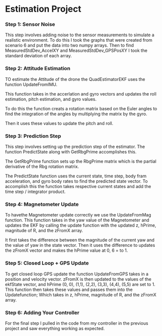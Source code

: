# Estimation Project #

### Step 1: Sensor Noise ###
This step involves adding noise to the sensor measurements to simulate a realistic environment.
To do this I took the graphs that were created from scenario 6 and put the data into two numpy arrays.
Then to find MeasuredStdDev_AccelXY and MeasuredStdDev_GPSPosXY I took the standard deviation of each array.

### Step 2: Attitude Estimation ###
TO estimate the Attitude of the drone the QuadEstimatorEKF uses the function UpdateFromIMU.

This function takes in the accerlation and gyro vectors and updates the roll estimation, pitch estimation, and gyro values.

To do this the function creats a rotation matrix based on the Euler angles to find the integration of the angles by multiplying the matrix by the gyro.

Then it uses these values to update the pitch and roll.


### Step 3: Prediction Step ###
This step involves setting up the prediction step of the estimator.
The function PredictState along with GetRbgPrime accomplishes this.

The GetRbgPrime function sets up the RbgPrime matrix which is the partial derivative of the Rbg rotation matrix.

The PredictState function uses the current state, time step, body fram acceleration, and gyro body rates to find the predicted state vector. To accomplish this the function takes respective current states and add the time step / integrator product.

### Step 4: Magnetometer Update ###
To havethe Magnetometer update correctly we use the UpdateFromMag function. This function takes in the yaw value of the Magnetometer and updates the EKF by calling the update function with the updated z, hPrime, magnitude of R, and the zFromX array.

It first takes the difference between the magnitude of the current yaw and the value of yaw in the state vector. 
Then it uses the difference to updates the zFromX vector and makes the hPrime value at 0, 6 = to 1.

### Step 5: Closed Loop + GPS Update ###
To get closed loop GPS update the function UpdateFromGPS takes in a position and velocity vector. zFromX is then updated to the values of the ekfState vector, and hPrime (0, 0), (1,1), (2,2), (3,3), (4,4), (5,5) are set to 1.
This function then takes these values and passes them into the Updatefunction; Which takes in z, hPrime, magnitude of R, and the zFromX array.


### Step 6: Adding Your Controller ###
For the final step I pulled in the code from my controller in the previous project and saw everything working as expected.